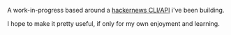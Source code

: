 A work-in-progress based around a [hackernews CLI/API](/andrewstuart/hn) i've been building.

I hope to make it pretty useful, if only for my own enjoyment and learning.
